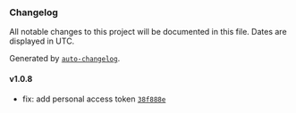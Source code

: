 ### Changelog

All notable changes to this project will be documented in this file. Dates are displayed in UTC.

Generated by [`auto-changelog`](https://github.com/CookPete/auto-changelog).

#### v1.0.8

- fix: add personal access token [`38f888e`](https://github.com/nahuelon/github-actions-sandbox/commit/38f888e587e626a9b8f39740802fd1873e99ba3c)
